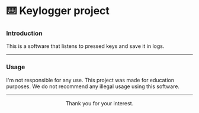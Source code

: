 # ⌨️ Keylogger project

### Introduction

This is a software that listens to pressed keys and save it in logs.

---

### Usage

I'm not responsible for any use. This project was made for education purposes. We do not recommend any illegal usage using this software.

---

<div align="center">
    Thank you for your interest.
</div>